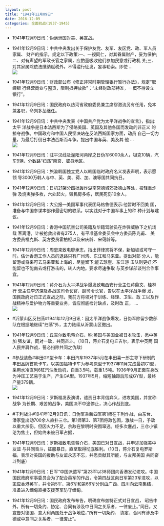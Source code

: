```yaml
---
layout: post
title: "1941年12月09日"
date: 2016-12-09
categories: 全面抗战(1937-1945)
---
```


<meta name="referrer" content="no-referrer" />

- 1941年12月9日讯：伪满洲国对美、英宣战。 

- 1941年12月9日讯：中共中央发出关于保护友党、友军、友区党、政、军人员家属、 财产的指示，规定以下政策:一、一视同仁，对其眷属财产，妥为保护; 二、对有声望的军政长官之家属，应酌量吸收他们参加民意或行政机 关;三、对其家属除依法缴纳赋税外，不得滥行征发，妄事勒索。即使 ... <br/><img src="https://ww4.sinaimg.cn/large/aca367d8jw1fakvyl1pxzj20c809z3zp.jpg" />

- 1941年12月9日讯：财政部公布《修正非常时期管理银行暂行办法》，规定“取缔银 行经营商业与囤货，限制抵押放款”；“未经财政部特准，一概不得设立 银行”。 

- 1941年12月9日讯：国民政府以热河省政府委员兼主席缪澂流另有任用，免本兼各职，命刘多荃继任。 

- 1941年12月9日讯：中共中央发表《中国共产党为太平洋战争的宣言》，指出:太平 洋战争是日本法西斯为了侵略美国、英国及其他各国而发动的非正义 的掠夺战争。中国政府和中国人民坚决站在反法西斯国家方面，动员 自己一切力量，为最后打倒日本法西斯而斗争。提出中国与英、美及其 他 ... <br/><img src="https://ww1.sinaimg.cn/large/aca367d8jw1faksht4g1dj20c80dv0uo.jpg" />

- 1941年12月9日讯：驻平汉线及滏阳河两岸之日伪军6000余人，坦克10辆，汽车9辆，分数路“扫荡”南宫、威县地区。 

- 1941年12月9日讯：旅渝韩国独立党人以韩国临时政府名义发表声明，表示愿领 导3000万韩人与中、英、美、荷、加、澳等国共同抗日。 

- 1941年12月9日讯：日机21架分四批轰炸湖南常德城郊及德山等处，投轻重炸弹 及烧夷弹多枚，六处起火，毁民房多栋，居民死伤10余人。 

- 1941年12月9日讯：大公报—美国军事代表团马格鲁德表示:他暂时不回美 国，准备与中国参谋本部作最密切的联系，以实践对于中国军事上的种 种计划与建议。 

- 1941年12月9日讯：香港中国航空公司美籍及华籍驾驶员在炸弹威胁下之机场载 客离港，计被抢救出者有275人，有平准基金委员会中方委员陈光甫、 美方委员福克斯、英方委员霍柏枢以及宋庆龄、宋蔼龄等。 

- 1941年12月9日讯：周恩来致电廖承志，指出菲律宾将不保，新加坡或可守一 时。估计香港工作人员的退路只有广州湾、东江和马来亚。提出对部 分人，能留港或将来可去马来亚和上海的，尽量留下;能去琼崖、东江游 击队则更好;不能留也不能南去或打游击的，转人内地。要求尽速争取 与英参谋部谈判合作事宜。 

- 1941年12月9日讯：蒋介石为太平洋战争爆发致电西安行营主任蒋鼎文、桂林行 营主任李济深及各战区司令长官、副司令长官，告以在太平洋战争爆 发，国民政府对日正式宣战之际，我前方将领对于训练、经理、卫生、政 工以及作战精神与爱护物力等重要业务，皆应彻底检讨缺点，及时改 正， ... <br/><img src="https://ww4.sinaimg.cn/large/aca367d8jw1fakemby0sij20c80bxgn5.jpg" />

- #沂蒙山区反扫荡#1941年12月9日讯：因太平洋战争爆发，日伪军除留少数部队在根据地继续"扫荡"外，主力陆续从沂蒙山区撤出。 

- 1941年12月9日讯：丘吉尔致电蒋介石，称:英国与美国业被日本攻击，愿中英加 强友谊，同对一敌，共同奋斗。（10日，蒋介石复电丘吉尔，表示中英两 国人民并肩作战，誓必扫除共同之仇敌） 

- #参战装备#丰田GY型卡车：丰田汽车1937年5月在丰田喜一郎主导下研制的丰田品牌首款卡车。以美国福特卡车为参考原型于1937年11月完成最初G1型，采用水冷直列6缸汽油发动机，自重3.5吨，载重1.5吨。1936年9月正面车身改为冲压工艺易于生产，产生GA型。1937年5月，缩短轴距后形成GY型，最终产量379辆。 <br/><img src="https://ww1.sinaimg.cn/large/aca367d8jw1fakb54qorpj20dh1betgc.jpg" />

- 1941年12月9日讯：罗斯福发表演讲，谴责日本背信弃义，进攻美国，并宣称:战争 为长期、艰苦的战争，美国决不中途停止，决心作战到底。 

- #丰利战斗#1941年12月9日讯：日伪军乘新四军第1师在丰利作战，由东台、潘家鐅出动700余人直扑三仓。第1师第3、第7团将敌包围，激战一日，予敌以重大杀伤。但因火力不足，余敌在黎明时突围窜逃。经多次鏖战，三仓小镇沦为焦土，但始终未被日军占据， 

- 1941年12月9日讯：罗斯福致电告蒋介石，美国已对日宣战，并申述加强美中友谊 与共同奋斗，征服暴日，直至取得彻底胜利。（10日，蒋介石复电罗斯 福，表示对美国的援助与友谊永志不忘，并愿贡献其所能，与友邦美国 共同奋斗到底） 

- 1941年12月9日讯：日军“中国派遣军”第23军以38师团向香港发动进攻。中国国民政府军事委员会为了配合英军的作战，令第四战区向日军第23军进攻，以策应香港英军，并令第5军、第6军和第66军分别由广西、四川向云南集结，准备进入缅甸直接支援英军防守缅甸。 

- 1941年12月9日讯：国民政府发布布告，明确宣布兹特正式对日宣战， 昭告中外，所有一切条约、协定、合同有涉及中日间之关系者，一律废止。”同日，又宣告对德国、意大利两国处于战争地位，”所有一切条约、 协定、合同有涉及中德或中意间之关系者，一律废止”。 

